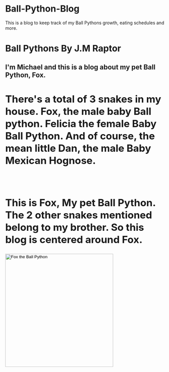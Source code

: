 # Ball-Python-Blog
This is a blog to keep track of my Ball Pythons growth, eating schedules and more.



<html>
<head><h1>Ball Pythons By J.M Raptor</h1></head>
<Body>
<h2>I'm Michael and this is a blog about my pet Ball Python, Fox.
<h/2>
<br>
<h2> There's a total of 3 snakes in my house. Fox, the male baby
Ball python. Felicia the female Baby Ball Python. And of course,
the mean little Dan, the male Baby Mexican Hognose. </h2>
<br>
<h2>This is Fox, My pet Ball Python. The 2 other snakes mentioned 
belong to my brother. So this blog is centered around Fox.</h2>
<input name="Image1" type="image" alt="Fox the Ball Python" height="359" src="file:///C:/Users/angie_000/Pictures/Roblox/Snek/Fox.JPG" width="342" />

<p></p>
<h1>  </h1>

</body>







</html>
